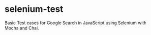 # selenium-test
Basic Test cases for Google Search in JavaScript using Selenium with Mocha and Chai.
